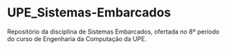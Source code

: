 # UPE_Sistemas-Embarcados
Repositório da disciplina de Sistemas Embarcados, ofertada no 8º período do curso de Engenharia da Computação da UPE.
